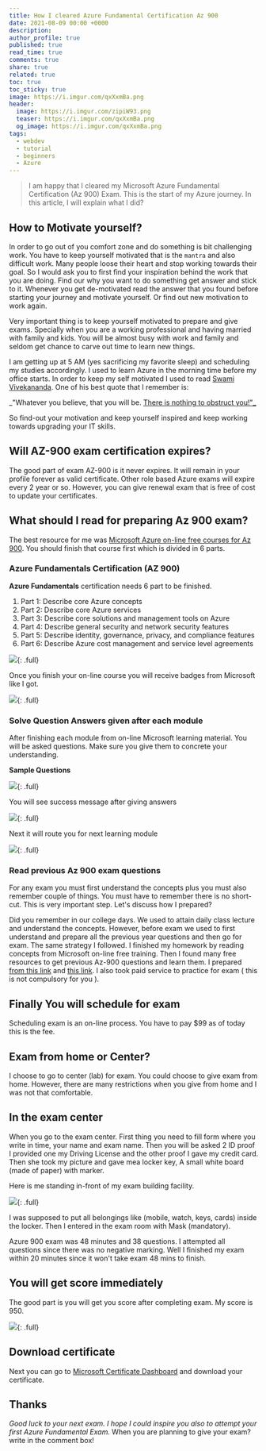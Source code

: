 ```yaml
---
title: How I cleared Azure Fundamental Certification Az 900
date: 2021-08-09 00:00 +0000
description:
author_profile: true
published: true
read_time: true
comments: true
share: true
related: true
toc: true
toc_sticky: true
image: https://i.imgur.com/qxXxmBa.png
header:
  image: https://i.imgur.com/zipiW93.png
  teaser: https://i.imgur.com/qxXxmBa.png
  og_image: https://i.imgur.com/qxXxmBa.png
tags:
  - webdev
  - tutorial
  - beginners
  - Azure
---
```


> I am happy that I cleared my Microsoft Azure Fundamental Certification (Az 900) Exam. This is the start of my Azure journey. In this article, I will explain what I did?

<div data-iframe-width="150" data-iframe-height="270" data-share-badge-id="3c6d3cd0-842d-4b00-bc7c-8ff9c9f6a17c" data-share-badge-host="https://www.credly.com"></div><script type="text/javascript" async src="//cdn.credly.com/assets/utilities/embed.js"></script>

## How to Motivate yourself?

In order to go out of you comfort zone and do something is bit challenging work. You have to keep yourself motivated that is the `mantra` and also difficult work. Many people loose their heart and stop working towards their goal. So I would ask you to first find your inspiration behind the work that you are doing. Find our why you want to do something get answer and stick to it. Whenever you get de-motivated read the answer that you found before starting your journey and motivate yourself. Or find out new motivation to work again.

Very important thing is to keep yourself motivated to prepare and give exams. Specially when you are a working professional and having married with family and kids. You will be almost busy with work and family and seldom get chance to carve out time to learn new things.

I am getting up at 5 AM (yes sacrificing my favorite sleep) and scheduling my studies accordingly. I used to learn Azure in the morning time before my office starts. In order to keep my self motivated I used to read [Swami Vivekananda](https://en.wikipedia.org/wiki/Swami_Vivekananda). One of his best quote that I remember is:

_"Whatever you believe, that you will be. [There is nothing to obstruct you!"_](https://quoteideas.com/swami-vivekananda-quotes/)

So find-out your motivation and keep yourself inspired and keep working towards upgrading your IT skills.

## Will AZ-900 exam certification expires?

The good part of exam AZ-900 is it never expires. It will remain in your profile forever as valid certificate. Other role based Azure exams will expire every 2 year or so. However, you can give renewal exam that is free of cost to update your certificates.

## What should I read for preparing Az 900 exam?

The best resource for me was [Microsoft Azure on-line free courses for Az 900](https://docs.microsoft.com/en-us/learn/certifications/exams/az-900). You should finish that course first which is divided in 6 parts.

### Azure Fundamentals Certification (AZ 900)

**Azure Fundamentals** certification needs 6 part to be finished.

1. Part 1: Describe core Azure concepts
2. Part 2: Describe core Azure services
3. Part 3: Describe core solutions and management tools on Azure
4. Part 4: Describe general security and network security features
5. Part 5: Describe identity, governance, privacy, and compliance features
6. Part 6: Describe Azure cost management and service level agreements

![](https://imgur.com/ulz9JTX.png){: .full}

Once you finish your on-line course you will receive badges from Microsoft like I got.

![](https://i.imgur.com/tlA7Tod.png){: .full}

### Solve Question Answers given after each module

After finishing each module from on-line Microsoft learning material. You will be asked questions. Make sure you give them to concrete your understanding.

**Sample Questions**

![](https://i.imgur.com/eWmqFtn.png){: .full}

You will see success message after giving answers

![](https://i.imgur.com/5BQwsxD.png){: .full}

Next it will route you for next learning module

![](https://i.imgur.com/DduTHOf.png){: .full}

### Read previous Az 900 exam questions

For any exam you must first understand the concepts plus you must also remember couple of things. You must have to remember there is no short-cut. This is very important step. Let's discuss how I prepared?

Did you remember in our college days. We used to attain daily class lecture and understand the concepts. However, before exam we used to first understand and prepare all the previous year questions and then go for exam. The same strategy I followed. I finished my homework by reading concepts from Microsoft on-line free training. Then I found many free resources to get previous Az-900 questions and learn them. I prepared [from this link](https://www.exam-answer.com/microsoft/az-900) and [this link](https://www.examtopics.com/exams/microsoft/az-900/). I also took paid service to practice for exam ( this is not compulsory for you ).

## Finally You will schedule for **exam**

Scheduling exam is an on-line process. You have to pay $99 as of today this is the fee.

## Exam from home or Center?

I choose to go to center (lab) for exam. You could choose to give exam from home. However, there are many restrictions when you give from home and I was not that comfortable.

## In the exam center

When you go to the exam center. First thing you need to fill form where you write in time, your name and exam name. Then you will be asked 2 ID proof I provided one my Driving License and the other proof I gave my credit card. Then she took my picture and gave mea locker key, A small white board (made of paper) with marker.

Here is me standing in-front of my exam building facility.

![](https://i.imgur.com/cga6FTg.png){: .full}

I was supposed to put all belongings like (mobile, watch, keys, cards) inside the locker. Then I entered in the exam room with Mask (mandatory).

Azure 900 exam was 48 minutes and 38 questions. I attempted all questions since there was no negative marking. Well I finished my exam within 20 minutes since it won't take exam 48 mins to finish.

## You will get score immediately

The good part is you will get you score after completing exam. My score is 950.

![](https://i.imgur.com/dSZs0ah.png){: .full}

## Download certificate

Next you can go to [Microsoft Certificate Dashboard](https://www.microsoft.com/en-us/learning/dashboard.aspx) and download your certificate.

<div data-iframe-width="150" data-iframe-height="270" data-share-badge-id="3c6d3cd0-842d-4b00-bc7c-8ff9c9f6a17c" data-share-badge-host="https://www.credly.com"></div><script type="text/javascript" async src="//cdn.credly.com/assets/utilities/embed.js"></script>

## Thanks

_Good luck to your next exam. I hope I could inspire you also to attempt your first Azure Fundamental Exam._ When you are planning to give your exam? write in the comment box!
